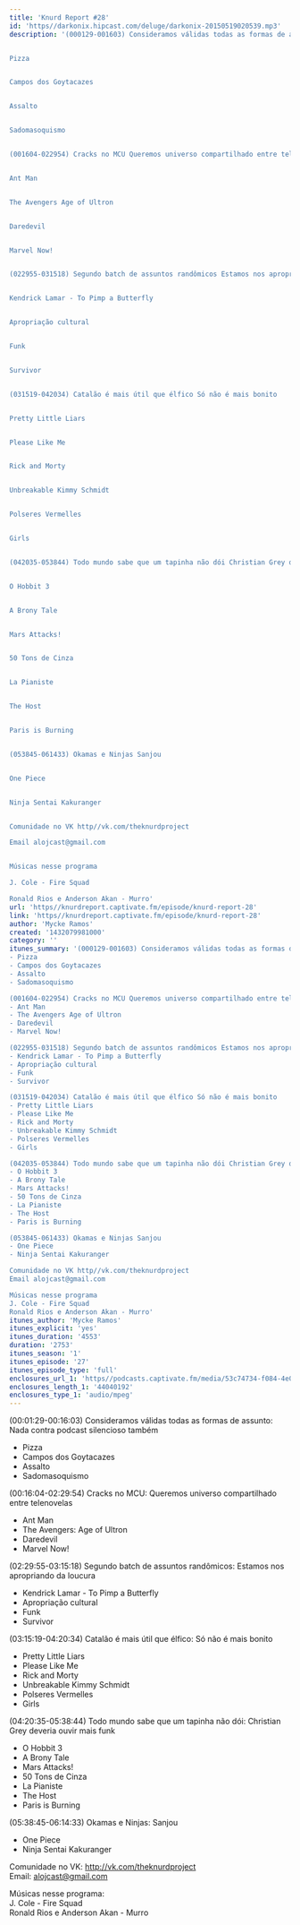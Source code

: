 ```yaml
---
title: 'Knurd Report #28'
id: 'https//darkonix.hipcast.com/deluge/darkonix-20150519020539.mp3'
description: '(000129-001603) Consideramos válidas todas as formas de assunto Nada contra podcast silencioso também


Pizza


Campos dos Goytacazes


Assalto


Sadomasoquismo


(001604-022954) Cracks no MCU Queremos universo compartilhado entre telenovelas


Ant Man


The Avengers Age of Ultron


Daredevil


Marvel Now!


(022955-031518) Segundo batch de assuntos randômicos Estamos nos apropriando da loucura


Kendrick Lamar - To Pimp a Butterfly


Apropriação cultural


Funk


Survivor


(031519-042034) Catalão é mais útil que élfico Só não é mais bonito


Pretty Little Liars


Please Like Me


Rick and Morty


Unbreakable Kimmy Schmidt


Polseres Vermelles


Girls


(042035-053844) Todo mundo sabe que um tapinha não dói Christian Grey deveria ouvir mais funk


O Hobbit 3


A Brony Tale


Mars Attacks!


50 Tons de Cinza


La Pianiste


The Host


Paris is Burning


(053845-061433) Okamas e Ninjas Sanjou


One Piece


Ninja Sentai Kakuranger


Comunidade no VK http//vk.com/theknurdproject

Email alojcast@gmail.com


Músicas nesse programa

J. Cole - Fire Squad

Ronald Rios e Anderson Akan - Murro'
url: 'https//knurdreport.captivate.fm/episode/knurd-report-28'
link: 'https//knurdreport.captivate.fm/episode/knurd-report-28'
author: 'Mycke Ramos'
created: '1432079981000'
category: ''
itunes_summary: '(000129-001603) Consideramos válidas todas as formas de assunto Nada contra podcast silencioso também
- Pizza
- Campos dos Goytacazes
- Assalto
- Sadomasoquismo

(001604-022954) Cracks no MCU Queremos universo compartilhado entre telenovelas
- Ant Man
- The Avengers Age of Ultron
- Daredevil
- Marvel Now!

(022955-031518) Segundo batch de assuntos randômicos Estamos nos apropriando da loucura
- Kendrick Lamar - To Pimp a Butterfly
- Apropriação cultural
- Funk
- Survivor

(031519-042034) Catalão é mais útil que élfico Só não é mais bonito
- Pretty Little Liars
- Please Like Me
- Rick and Morty
- Unbreakable Kimmy Schmidt
- Polseres Vermelles
- Girls

(042035-053844) Todo mundo sabe que um tapinha não dói Christian Grey deveria ouvir mais funk
- O Hobbit 3
- A Brony Tale
- Mars Attacks!
- 50 Tons de Cinza
- La Pianiste
- The Host
- Paris is Burning

(053845-061433) Okamas e Ninjas Sanjou
- One Piece
- Ninja Sentai Kakuranger

Comunidade no VK http//vk.com/theknurdproject
Email alojcast@gmail.com

Músicas nesse programa
J. Cole - Fire Squad
Ronald Rios e Anderson Akan - Murro'
itunes_author: 'Mycke Ramos'
itunes_explicit: 'yes'
itunes_duration: '4553'
duration: '2753'
itunes_season: '1'
itunes_episode: '27'
itunes_episode_type: 'full'
enclosures_url_1: 'https//podcasts.captivate.fm/media/53c74734-f084-4e02-bc51-2865c4744ed6/darkonix-20150519020539_tc.mp3'
enclosures_length_1: '44040192'
enclosures_type_1: 'audio/mpeg'
---
```

(00:01:29-00:16:03) Consideramos válidas todas as formas de assunto: Nada contra podcast silencioso também

*   Pizza
*   Campos dos Goytacazes
*   Assalto
*   Sadomasoquismo

(00:16:04-02:29:54) Cracks no MCU: Queremos universo compartilhado entre telenovelas

*   Ant Man
*   The Avengers: Age of Ultron
*   Daredevil
*   Marvel Now!

(02:29:55-03:15:18) Segundo batch de assuntos randômicos: Estamos nos apropriando da loucura

*   Kendrick Lamar - To Pimp a Butterfly
*   Apropriação cultural
*   Funk
*   Survivor

(03:15:19-04:20:34) Catalão é mais útil que élfico: Só não é mais bonito

*   Pretty Little Liars
*   Please Like Me
*   Rick and Morty
*   Unbreakable Kimmy Schmidt
*   Polseres Vermelles
*   Girls

(04:20:35-05:38:44) Todo mundo sabe que um tapinha não dói: Christian Grey deveria ouvir mais funk

*   O Hobbit 3
*   A Brony Tale
*   Mars Attacks!
*   50 Tons de Cinza
*   La Pianiste
*   The Host
*   Paris is Burning

(05:38:45-06:14:33) Okamas e Ninjas: Sanjou

*   One Piece
*   Ninja Sentai Kakuranger

Comunidade no VK: http://vk.com/theknurdproject  
Email: alojcast@gmail.com

Músicas nesse programa:  
J. Cole - Fire Squad  
Ronald Rios e Anderson Akan - Murro